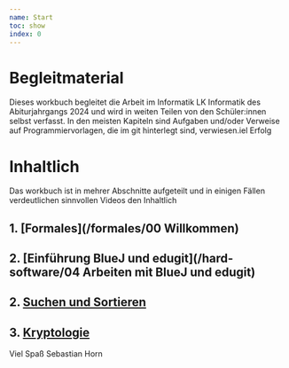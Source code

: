 ```yaml
---
name: Start
toc: show
index: 0
---
```


# Begleitmaterial

Dieses workbuch begleitet die Arbeit im Informatik LK Informatik des Abiturjahrgangs 2024 und wird in weiten Teilen von den Schüler:innen selbst verfasst.
In den meisten Kapiteln sind Aufgaben und/oder Verweise auf Programmiervorlagen, die im git hinterlegt sind, verwiesen.iel Erfolg

# Inhaltlich 
Das workbuch ist in mehrer Abschnitte aufgeteilt und in einigen Fällen verdeutlichen sinnvollen Videos den Inhaltlich

## 1. [Formales](/formales/00 Willkommen)
## 2. [Einführung BlueJ und edugit](/hard-software/04 Arbeiten mit BlueJ und edugit)
## 2. [Suchen und Sortieren](../SuchenUndSortieren/Suchen)
## 3. [Kryptologie](/kryptologie/Caesar)


Viel Spaß
Sebastian Horn
